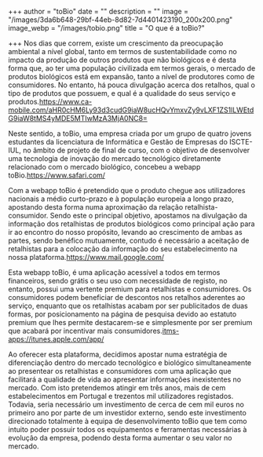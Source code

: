 +++
author = "toBio"
date = ""
description = ""
image = "/images/3da6b648-29bf-44eb-8d82-7d4401423190_200x200.png"
image_webp = "/images/tobio.png"
title = "O que é a toBio?"

+++
Nos dias que correm, existe um crescimento da preocupação ambiental a nível global, tanto em termos de sustentabilidade como no impacto da produção de outros produtos que não biológicos e é desta forma que, ao ter uma população civilizada em termos gerais, o mercado de produtos biológicos está em expansão, tanto a nível de produtores como de consumidores. No entanto, há pouca divulgação acerca dos retalhos, qual o tipo de produtos que possuem, e qual é a qualidade do seus serviço e produtos.<https://www.ca-mobile.com/aHR0cHM6Ly93d3cudG9iaW8ucHQvYmxvZy9vLXF1ZS1lLWEtdG9iaW8tMS4yMDE5MTIwMzA3MjA0NC8=>

Neste sentido, a toBio, uma empresa criada por um grupo de quatro jovens estudantes da licenciatura de Informática e Gestão de Empresas do ISCTE-IUL, no âmbito de projeto de final de curso, com o objetivo de desenvolver uma tecnologia de inovação do mercado tecnológico diretamente relacionado com o mercado biológico, concebeu a webapp toBio.<https://www.safari.com/>

Com a webapp toBio é pretendido que o produto chegue aos utilizadores nacionais a médio curto-prazo e à população europeia a longo prazo, apostando desta forma numa aproximação da relação retalhista-consumidor. Sendo este o principal objetivo, apostamos na divulgação da informação dos retalhistas de produtos biológicos como principal ação para ir ao encontro do nosso propósito, levando ao crescimento de ambas as partes, sendo benéfico mutuamente, contudo é necessário a aceitação de retalhistas para a colocação da informação do seu estabelecimento na nossa plataforma.<https://www.mail.google.com/>

Esta webapp toBio, é uma aplicação acessível a todos em termos financeiros, sendo grátis o seu uso com necessidade de registo, no entanto, possui uma vertente premium para retalhistas e consumidores. Os consumidores podem beneficiar de descontos nos retalhos aderentes ao serviço, enquanto que os retalhistas acabam por ser publicitados de duas formas, por posicionamento na página de pesquisa devido ao estatuto premium que lhes permite destacarem-se e simplesmente por ser premium que acabará por incentivar mais consumidores.<itms-apps://itunes.apple.com/app/>


Ao oferecer esta plataforma, decidimos apostar numa estratégia de diferenciação dentro do mercado tecnológico e biológico simultaneamente ao presentear os retalhistas e consumidores com uma aplicação que facilitará a qualidade de vida ao apresentar informações inexistentes no mercado. Com isto pretendemos atingir em três anos, mais de cem estabelecimentos em Portugal e trezentos mil utilizadores registados. Todavia, seria necessário um investimento de cerca de cem mil euros no primeiro ano por parte de um investidor externo, sendo este investimento direcionado totalmente à equipa de desenvolvimento toBio que tem como intuito poder possuir todos os equipamentos e ferramentas necessárias à evolução da empresa, podendo desta forma aumentar o seu valor no mercado.
